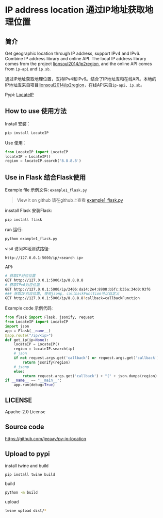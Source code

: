 # IP address location 通过IP地址获取地理位置

## 简介

Get geographic location through IP address, support IPv4 and IPv6. Combine IP address library and online API. The local IP address library comes from the project [lionsoul2014/ip2region](https://github.com/lionsoul2014/ip2region), and the online API comes from `ip-api` and `ip.sb`.

通过IP地址获取地理位置，支持IPv4和IPv6。结合了IP地址库和在线API。本地的IP地址库来自项目[lionsoul2014/ip2region](https://github.com/lionsoul2014/ip2region)，在线API来自`ip-api`、`ip.sb`。

Pypi: [LocateIP](https://pypi.org/project/LocateIP/)

## How to use 使用方法

Install 安装：

```bash
pip install LocateIP
```

Use 使用：

```python
from LocateIP import LocateIP
locateIP = LocateIP()
region = locateIP.search('8.8.8.8')
```

## Use in Flask 结合Flask使用

Example file 示例文件:   `example1_flask.py`

> View it on github 请在github上查看
> [example1_flask.py](https://github.com/jeeaay/py-ip-location/blob/main/example1_flask.py)

insstall Flask 安装Flask:

```bash
pip install flask
```

run 运行:
```bash
python example1_flask.py
```

visit 访问本地测试路径:
```
http://127.0.0.1:5000/ip/<search ip>
```

API:
```bash
# 获取IP对应位置
GET http://127.0.0.1:5000/ip/8.8.8.8
# 获取IPv6对应位置
GET http://127.0.0.1:5000/ip/2406:da14:2e4:8900:b5fc:b35a:34d0:93f6
### 获取IP对应位置, 使用jsonp, callbackFunction可以自定义
GET http://127.0.0.1:5000/ip/8.8.8.8?callback=callbackFunction
```

Example code 示例代码:

```python
from flask import Flask, jsonify, request
from LocateIP import LocateIP
import json
app = Flask(__name__)
@app.route("/ip/<ip>")
def get_ip(ip=None):
    locateIP = LocateIP()
    region = locateIP.search(ip)
    # json
    if not request.args.get('callback') or request.args.get('callback').strip() == '':
        return jsonify(region)
    # jsonp
    else:
        return request.args.get('callback') + "(" + json.dumps(region) + ")"
if __name__ == "__main__":
    app.run(debug=True)
```

## LICENSE

Apache-2.0 License

## Source code

https://github.com/jeeaay/py-ip-location

## Upload to pypi

install twine and build

```bash
pip install twine build
```

build

```bash
python -m build
```

upload

```bash
twine upload dist/*
```